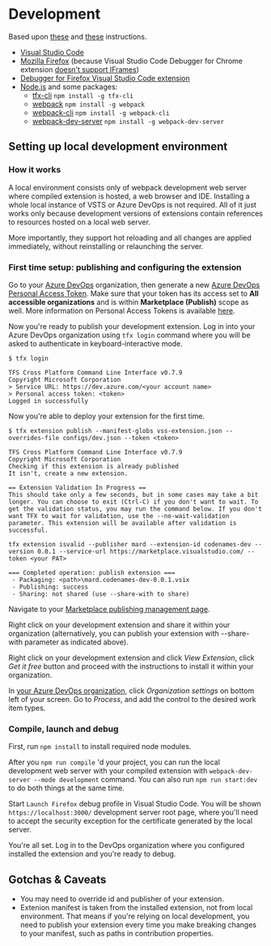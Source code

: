 # Development

Based upon [these](https://github.com/microsoft/azure-devops-extension-hot-reload-and-debug) and [these](https://devblogs.microsoft.com/devops/streamlining-azure-devops-extension-development/) instructions.

* [Visual Studio Code](https://code.visualstudio.com/)
* [Mozilla Firefox](https://www.mozilla.org/pl/firefox/) (because Visual Studio Code Debugger for Chrome extension [doesn't support IFrames](https://github.com/microsoft/vscode-chrome-debug/issues/786))
* [Debugger for Firefox Visual Studio Code extension](https://marketplace.visualstudio.com/items?itemName=firefox-devtools.vscode-firefox-debug)
* [Node.js](https://nodejs.org) and some packages:
  * [tfx-cli](https://www.npmjs.com/package/tfx-cli) `npm install -g tfx-cli`
  * [webpack](https://www.npmjs.com/package/webpack) `npm install -g webpack`
  * [webpack-cli](https://www.npmjs.com/package/webpack-cli) `npm install -g webpack-cli`
  * [webpack-dev-server](https://www.npmjs.com/package/webpack-dev-server) `npm install -g webpack-dev-server`

## Setting up local development environment

### How it works

A local environment consists only of webpack development web server where compiled extension is hosted, a web browser and IDE. Installing a whole local instance of VSTS or Azure DevOps is not required. All of it just works only because development versions of extensions contain references to resources hosted on a local web server.

More importantly, they support hot reloading and all changes are applied immediately, without reinstalling or relaunching the server.

### First time setup: publishing and configuring the extension

Go to your [Azure DevOps](https://dev.azure.com/) organization, then generate a new [Azure DevOps Personal Access Token](https://dev.azure.com/mardz/_usersSettings/tokens). Make sure that your token has its access set to **All accessible organizations** and is within **Marketplace (Publish)** scope as well. More information on Personal Access Tokens is available [here](https://docs.microsoft.com/en-us/azure/devops/organizations/accounts/use-personal-access-tokens-to-authenticate?view=azure-devops).

Now you're ready to publish your development extension. Log in into your Azure DevOps organization using `tfx login` command where you will be asked to authenticate in keyboard-interactive mode.

``` console
$ tfx login

TFS Cross Platform Command Line Interface v0.7.9
Copyright Microsoft Corporation
> Service URL: https://dev.azure.com/<your account name>
> Personal access token: <token>
Logged in successfully
```

Now you're able to deploy your extension for the first time.

``` console
$ tfx extension publish --manifest-globs vss-extension.json --overrides-file configs/dev.json --token <token>

TFS Cross Platform Command Line Interface v0.7.9
Copyright Microsoft Corporation
Checking if this extension is already published
It isn't, create a new extension.

== Extension Validation In Progress ==
This should take only a few seconds, but in some cases may take a bit longer. You can choose to exit (Ctrl-C) if you don't want to wait. To get the validation status, you may run the command below. If you don't want TFX to wait for validation, use the --no-wait-validation parameter. This extension will be available after validation is successful.

tfx extension isvalid --publisher mard --extension-id codenames-dev --version 0.0.1 --service-url https://marketplace.visualstudio.com/ --token <your PAT>

=== Completed operation: publish extension ===
 - Packaging: <path>\mard.codenames-dev-0.0.1.vsix
 - Publishing: success
 - Sharing: not shared (use --share-with to share)
```

Navigate to your [Marketplace publishing management page](https://marketplace.visualstudio.com/manage/publishers).

Right click on your development extension and share it within your organization (alternatively, you can publish your extension with --share-with parameter as indicated above).

Right click on your development extension and click *View Extension*, click *Get it free* button and proceed with the instructions to install it within your organization.

In [your Azure DevOps organization](https://dev.azure.com), click *Organization settings* on bottom left of your screen. Go to *Process*, and add the control to the desired work item types.

### Compile, launch and debug

First, run `npm install` to install required node modules.

After you `npm run compile` 'd your project, you can run the local development web server with your compiled extension with `webpack-dev-server --mode development` command. You can also run `npm run start:dev` to do both things at the same time.

Start `Launch Firefox` debug profile in Visual Studio Code. You will be shown `https://localhost:3000/` development server root page, where you'll need to accept the security exception for the certificate generated by the local server.

You're all set. Log in to the DevOps organization where you configured installed the extension and you're ready to debug.

## Gotchas & Caveats

* You may need to override id and publisher of your extension.
* Extenion manifest is taken from the installed extension, not from local environment. That means if you're relying on local development, you need to publish your extension every time you make breaking changes to your manifest, such as paths in contribution properties.
